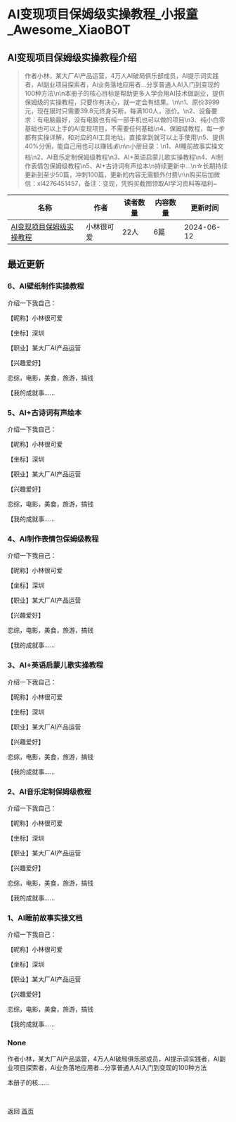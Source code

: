 # AI变现项目保姆级实操教程_小报童_Awesome_XiaoBOT

## AI变现项目保姆级实操教程介绍
> 作者小林，某大厂AI产品运营，4万人AI破局俱乐部成员，AI提示词实践者，AI副业项目探索者，Ai业务落地应用者...分享普通人AI入门到变现的100种方法\n\n本册子的核心目标是帮助更多人学会用AI技术做副业，提供保姆级的实操教程，只要你有决心，就一定会有结果。\n\n1、原价3999元，现在限时只需要39.8元终身买断，每满100人，涨价。\n2、设备要求：有电脑最好，没有电脑也有纯一部手机也可以做的项目\n3、纯小白零基础也可以上手的AI变现项目，不需要任何基础\n4、保姆级教程，每一步都有实操详解，和对应的AI工具地址，直接拿到就可以上手使用\n5、提供40%分佣，能自己用也可以赚钱💰\n\n小册目录：\n1、AI睡前故事实操文档\n2、AI音乐定制保姆级教程\n3、AI+英语启蒙儿歌实操教程\n4、AI制作表情包保姆级教程\n5、AI+古诗词有声绘本\n持续更新中...\n☆长期持续更新到至少50篇，冲刺100篇，更新的内容无需额外付费\n\n购买后加微信：xl4276451457，备注：变现，凭购买截图领取AI学习资料等福利~  
  


|名称|作者|读者数量|内容数量|更新时间|
|---|---|---|---|---|
|[AI变现项目保姆级实操教程](https://xiaobot.net/p/xldy1?refer=9c3f1c95-a052-465a-9902-f6d75080262a)|小林很可爱|22人|6篇|2024-06-12|

## 最近更新
### 6、AI壁纸制作实操教程

介绍一下我自己：

【昵称】小林很可爱

【坐标】深圳

【职业】某大厂AI产品运营

【兴趣爱好】

恋综，电影，美食，旅游，搞钱

【我的成就事......

### 5、AI+古诗词有声绘本

介绍一下我自己：

【昵称】小林很可爱

【坐标】深圳

【职业】某大厂AI产品运营

【兴趣爱好】

恋综，电影，美食，旅游，搞钱

【我的成就事......

### 4、AI制作表情包保姆级教程

介绍一下我自己：

【昵称】小林很可爱

【坐标】深圳

【职业】某大厂AI产品运营

【兴趣爱好】

恋综，电影，美食，旅游，搞钱

【我的成就事......

### 3、AI+英语启蒙儿歌实操教程

介绍一下我自己：

【昵称】小林很可爱

【坐标】深圳

【职业】某大厂AI产品运营

【兴趣爱好】

恋综，电影，美食，旅游，搞钱

【我的成就事......

### 2、AI音乐定制保姆级教程

介绍一下我自己：

【昵称】小林很可爱

【坐标】深圳

【职业】某大厂AI产品运营

【兴趣爱好】

恋综，电影，美食，旅游，搞钱

【我的成就事......

### 1、AI睡前故事实操文档

介绍一下我自己：

【昵称】小林很可爱

【坐标】深圳

【职业】某大厂AI产品运营

【兴趣爱好】

恋综，电影，美食，旅游，搞钱

【我的成就事......

### None

作者小林，某大厂AI产品运营，4万人AI破局俱乐部成员，AI提示词实践者，AI副业项目探索者，Ai业务落地应用者...分享普通人AI入门到变现的100种方法

本册子的核......


<a href="https://github.com/Reno9527/awesome-xiaobot" style="color: white; text-decoration: none;">awesome-xiaobot</a>

返回 [首页](../README.md)
